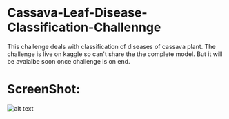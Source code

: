 # Cassava-Leaf-Disease-Classification-Challennge
This challenge deals with classification of diseases of cassava plant. The challenge is live on kaggle so can't share the the complete model. But it will be avaialbe soon once challenge is on end.

# ScreenShot:

![alt text](https://github.com/vineet22h/Cassava-Leaf-Disease-Classification-Challennge/blob/main/screenshot.png)
